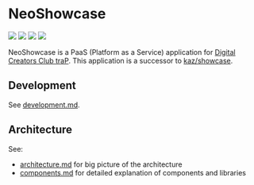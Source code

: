 # NeoShowcase

[![](https://github.com/traPtitech/NeoShowcase/actions/workflows/ci.yaml/badge.svg)](https://github.com/traPtitech/NeoShowcase/actions/workflows/ci.yaml)
[![](https://github.com/traPtitech/NeoShowcase/actions/workflows/main.yaml/badge.svg)](https://github.com/traPtitech/NeoShowcase/actions/workflows/main.yaml)
[![](https://codecov.io/gh/traPtitech/NeoShowcase/branch/master/graph/badge.svg)](https://codecov.io/gh/traPtitech/NeoShowcase)
[![](https://img.shields.io/badge/license-MIT-blue.svg)](https://github.com/traPtitech/NeoShowcase/blob/main/LICENSE)

NeoShowcase is a PaaS (Platform as a Service) application for [Digital Creators Club traP](https://github.com/traPtitech).
This application is a successor to [kaz/showcase](https://github.com/kaz/showcase).

## Development

See [development.md](./docs/development.md).

## Architecture

See:
- [architecture.md](./docs/architecture.md) for big picture of the architecture
- [components.md](./docs/components.md) for detailed explanation of components and libraries
